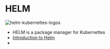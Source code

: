 # HELM 
![helm-kubernettes-logos](https://d33wubrfki0l68.cloudfront.net/d9a3dd9398904a13c211c703709d7ad7daaef72f/3f473/images/kubernetes-helm.png)
*  HELM is a package manager for Kubernettes 
*  [Introduction to Helm](https://www.youtube.com/watch?v=Zzwq9FmZdsU)
* 
